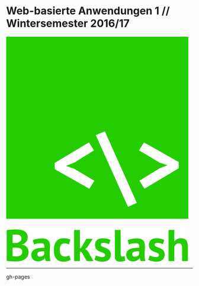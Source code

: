 # Web-basierte Anwendungen 1 // Wintersemester 2016/17

![Company Logo](company_assets/logo.png)


---

gh-pages